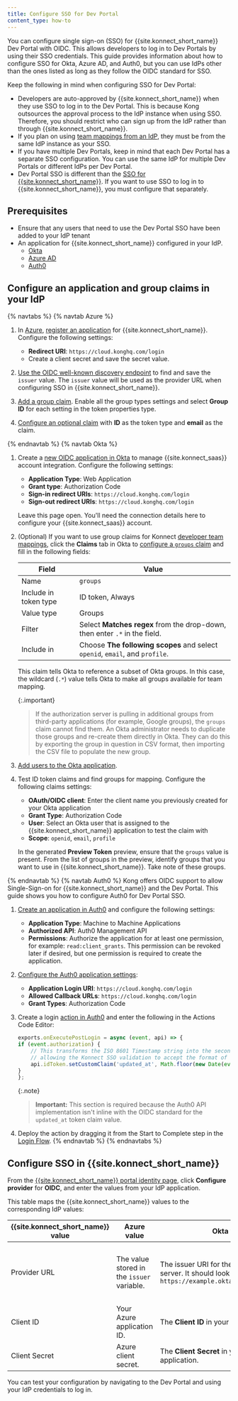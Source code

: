 ```yaml
---
title: Configure SSO for Dev Portal
content_type: how-to
---
```


You can configure single sign-on (SSO) for {{site.konnect_short_name}} Dev Portal with OIDC. This allows developers to log in to Dev Portals by using their SSO credentials. This guide provides information about how to configure SSO for Okta, Azure AD, and Auth0, but you can use IdPs other than the ones listed as long as they follow the OIDC standard for SSO.

Keep the following in mind when configuring SSO for Dev Portal:

* Developers are auto-approved by {{site.konnect_short_name}} when they use SSO to log in to the Dev Portal. This is because Kong outsources the approval process to the IdP instance when using SSO. Therefore, you should restrict who can sign up from the IdP rather than through {{site.konnect_short_name}}.
* If you plan on using [team mappings from an IdP](/konnect/dev-portal/access-and-approval/add-teams), they must be from the same IdP instance as your SSO.
* If you have multiple Dev Portals, keep in mind that each Dev Portal has a separate SSO configuration. You can use the same IdP for multiple Dev Portals or different IdPs per Dev Portal.
* Dev Portal SSO is different than the [SSO for {{site.konnect_short_name}}](/konnect/org-management/oidc-idp). If you want to use SSO to log in to {{site.konnect_short_name}}, you must configure that separately. 

## Prerequisites

* Ensure that any users that need to use the Dev Portal SSO have been added to your IdP tenant
* An application for {{site.konnect_short_name}} configured in your IdP. 
    * [Okta](https://help.okta.com/en-us/content/topics/apps/apps_app_integration_wizard.htm)
    * [Azure AD](https://learn.microsoft.com/graph/toolkit/get-started/add-aad-app-registration)
    * [Auth0](https://auth0.com/docs/get-started/auth0-overview/create-applications)


## Configure an application and group claims in your IdP
{% navtabs %}
{% navtab Azure %}

1. In [Azure](https://portal.azure.com/), [register an application](https://learn.microsoft.com/en-us/entra/identity-platform/quickstart-register-app?tabs=certificate) for {{site.konnect_short_name}}. Configure the following settings:
    * **Redirect URI**: `https://cloud.konghq.com/login`
    * Create a client secret and save the secret value.

1. [Use the OIDC well-known discovery endpoint](https://learn.microsoft.com/en-us/azure/active-directory-b2c/secure-api-management?tabs=app-reg-ga#get-a-token-issuer-endpoint) to find and save the `issuer` value. 
    The `issuer` value will be used as the provider URL when configuring SSO in {{site.konnect_short_name}}.

1. [Add a group claim](https://learn.microsoft.com/en-us/entra/identity-platform/optional-claims?tabs=appui#configure-groups-optional-claims). Enable all the group types settings and select **Group ID** for each setting in the token properties type.

1. [Configure an optional claim](https://learn.microsoft.com/en-us/entra/identity-platform/optional-claims?tabs=appui#configure-optional-claims-in-your-application) with **ID** as the token type and **email** as the claim.

{% endnavtab %}
{% navtab Okta %}

1. Create a [new OIDC application in Okta](https://help.okta.com/oie/en-us/content/topics/apps/apps_app_integration_wizard_oidc.htm) to manage {{site.konnect_saas}} account integration. Configure the following settings:
    * **Application Type**: Web Application
    * **Grant type**: Authorization Code
    * **Sign-in redirect URIs**: `https://cloud.konghq.com/login`
    * **Sign-out redirect URIs**: `https://cloud.konghq.com/login`

    Leave this page open. You'll need the connection details here to configure your {{site.konnect_saas}} account.

1. (Optional) If you want to use group claims for Konnect [developer team mappings](/konnect/dev-portal/access-and-approval/add-teams/), click the **Claims** tab in Okta to [configure a `groups` claim](https://developer.okta.com/docs/guides/customize-tokens-groups-claim/main/#add-a-groups-claim-for-a-custom-authorization-server) and fill in the following fields:

    Field | Value
    ---|---
    Name | `groups`
    Include in token type | ID token, Always
    Value type | Groups
    Filter | Select **Matches regex** from the drop-down, then enter `.*` in the field.
    Include in | Choose **The following scopes** and select `openid`, `email`, and `profile`. 

    This claim tells Okta to reference a subset of Okta groups.
    In this case, the wildcard (`.*`) value tells Okta to make all groups
    available for team mapping.

    {:.important}
    > If the authorization server is pulling in additional groups from
    third-party applications (for example, Google groups), the `groups` claim
    cannot find them. An Okta administrator needs to duplicate those groups and
    re-create them directly in Okta. They can do this by exporting the group in
    question in CSV format, then importing the CSV file to populate the new group.

1. [Add users to the Okta application](https://help.okta.com/en-us/content/topics/users-groups-profiles/usgp-assign-apps.htm).

1. Test ID token claims and find groups for mapping. Configure the following claims settings:
    * **OAuth/OIDC client**: Enter the client name you previously created for your Okta application
    * **Grant Type**: Authorization Code
    * **User**: Select an Okta user that is assigned to the {{site.konnect_short_name}} application to test the claim with
    * **Scope**: `openid`, `email`, `profile`

    In the generated **Preview Token** preview, ensure that the `groups` value is present. From the list of groups in the preview, identify groups that you want to use in {{site.konnect_short_name}}. Take note of these groups.

{% endnavtab %}
{% navtab Auth0 %}
Kong offers OIDC support to allow Single-Sign-on for {{site.konnect_short_name}} and the Dev Portal. This guide shows you how to configure Auth0 for Dev Portal SSO.

1. [Create an application in Auth0](https://auth0.com/docs/get-started/auth0-overview/create-applications/machine-to-machine-apps) and configure the following settings:
    * **Application Type**: Machine to Machine Applications
    * **Authorized API**: Auth0 Management API
    * **Permissions**: Authorize the application for at least one permission, for example: `read:client_grants`. 
    This permission can be revoked later if desired, but one permission is required to create the application.

1. [Configure the Auth0 application settings](https://auth0.com/docs/get-started/applications/application-settings):
    * **Application Login URI**: `https://cloud.konghq.com/login`
    * **Allowed Callback URLs**: `https://cloud.konghq.com/login`
    * **Grant Types**: Authorization Code

1. Create a login [action in Auth0](https://auth0.com/docs/customize/actions/write-your-first-action#create-an-action) and enter the following in the Actions Code Editor:
    
    ```js
    exports.onExecutePostLogin = async (event, api) => {
    if (event.authorization) {
        // This transforms the ISO 8601 Timestamp string into the seconds integer representation that is expected for the OIDC standard,
        // allowing the Konnect SSO validation to accept the format of the `updated_at` property when parsing the token claim.
        api.idToken.setCustomClaim('updated_at', Math.floor(new Date(event.user.updated_at).getTime()/1000))
    }
    };
    ```

   {:.note}
   > **Important:** This section is required because the Auth0 API implementation isn't inline with the OIDC standard for the `updated_at` token claim value.

1. Deploy the action by dragging it from the Start to Complete step in the [Login Flow](https://auth0.com/docs/customize/actions/write-your-first-action#deploy-the-action).
{% endnavtab %}
{% endnavtabs %}

## Configure SSO in {{site.konnect_short_name}}

From the [{{site.konnect_short_name}} portal identity page](https://cloud.konghq.com/portal/portal-settings#identity), click **Configure provider** for **OIDC**, and enter the values from your IdP application.

This table maps the {{site.konnect_short_name}} values to the corresponding IdP values:

| {{site.konnect_short_name}} value      | Azure value | Okta value | Auth0 value |
| ----------- | ----------- | ----------- | ----------- |
| Provider URL      | The value stored in the `issuer` variable. | The issuer URI for the authorization server. It should look something like this: `https://example.okta.com/oauth2/default` | Your Auth0 tenant's **Domain** with a leading `https://` and trailing slash `/`, e.g., `https://<your-tenant>.<region>.auth0.com/` |
| Client ID   | Your Azure application ID.        | The **Client ID** in your Okta application. | Your Auth0 application's **Client ID** value. |
| Client Secret | Azure client secret.| The **Client Secret** in your Okta application. | Your Auth0 application's **Client Secret** value. |

You can test your configuration by navigating to the Dev Portal and using your IdP credentials to log in. 